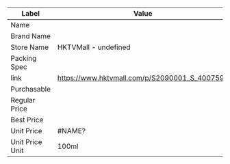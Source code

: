 | Label           | Value                                         |
| --------------- | --------------------------------------------- |
| Name            |                                               |
| Brand Name      |                                               |
| Store Name      | HKTVMall - undefined                          |
| Packing Spec    |                                               |
| link            | https://www.hktvmall.com/p/S2090001_S_400759P |
| Purchasable     |                                               |
| Regular Price   |                                               |
| Best Price      |                                               |
| Unit Price      | #NAME?                                        |
| Unit Price Unit | 100ml                                         |

